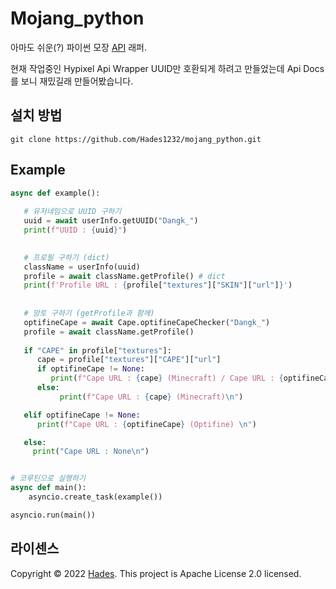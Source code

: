 # Mojang_python
아마도 쉬운(?) 파이썬 모장 [API](https://mojang-api-docs.netlify.app/index.html) 래퍼.</br>

현재 작업중인 Hypixel Api Wrapper UUID만 호환되게 하려고 만들었는데 Api Docs를 보니 재밌길래 만들어봤습니다. 




## 설치 방법

```
git clone https://github.com/Hades1232/mojang_python.git 
```


## Example


```py
async def example():
   
   # 유저네임으로 UUID 구하기   
   uuid = await userInfo.getUUID("Dangk_")
   print(f"UUID : {uuid}")

   
   # 프로필 구하기 (dict)
   className = userInfo(uuid)
   profile = await className.getProfile() # dict
   print(f'Profile URL : {profile["textures"]["SKIN"]["url"]}')
   
   
   # 망토 구하기 (getProfile과 함께)
   optifineCape = await Cape.optifineCapeChecker("Dangk_")
   profile = await className.getProfile()
   
   if "CAPE" in profile["textures"]:
      cape = profile["textures"]["CAPE"]["url"]
      if optifineCape != None:
         print(f"Cape URL : {cape} (Minecraft) / Cape URL : {optifineCape} (Optifine)\n")
      else:
           print(f"Cape URL : {cape} (Minecraft)\n")

   elif optifineCape != None:
      print(f"Cape URL : {optifineCape} (Optifine) \n")

   else:
     print("Cape URL : None\n")


# 코루틴으로 실행하기
async def main():
    asyncio.create_task(example())

asyncio.run(main())

```


    
## 라이센스

Copyright © 2022 [Hades](https://github.com/Hades1232).
This project is Apache License 2.0 licensed.

